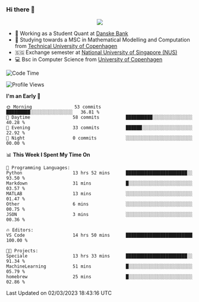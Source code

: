 ### Hi there 👋

<p align="center">
  <img src="https://media4.giphy.com/media/3ohzdKy5Z8TChSDuiA/giphy.gif?cid=ecf05e47r69cojk56gup9q8mep9liy48s94dn2uxsfh6fv39&rid=giphy.gif&ct=g" />
</p>

* 🏦 Working as a Student Quant at [Danske Bank](https://danskebank.dk)
* 🧮 Studying towards a MSC in Mathematical Modelling and Computation from [Technical University of Copenhagen](https://www.dtu.dk)
* 🇸🇬 Exchange semester at [National University of Singapore (NUS)](https://www.nus.edu.sg)
* 💻 Bsc in Computer Science from [University of Copenhagen](https://www.ku.dk/english/)


<!--START_SECTION:waka-->
![Code Time](http://img.shields.io/badge/Code%20Time-150%20hrs%2026%20mins-blue)

![Profile Views](http://img.shields.io/badge/Profile%20Views-1-blue)

**I'm an Early 🐤** 

```text
🌞 Morning                53 commits          █████████░░░░░░░░░░░░░░░░   36.81 % 
🌆 Daytime                58 commits          ██████████░░░░░░░░░░░░░░░   40.28 % 
🌃 Evening                33 commits          ██████░░░░░░░░░░░░░░░░░░░   22.92 % 
🌙 Night                  0 commits           ░░░░░░░░░░░░░░░░░░░░░░░░░   00.00 % 
```


📊 **This Week I Spent My Time On** 

```text
💬 Programming Languages: 
Python                   13 hrs 52 mins      ███████████████████████░░   93.50 % 
Markdown                 31 mins             █░░░░░░░░░░░░░░░░░░░░░░░░   03.57 % 
MATLAB                   13 mins             ░░░░░░░░░░░░░░░░░░░░░░░░░   01.47 % 
Other                    6 mins              ░░░░░░░░░░░░░░░░░░░░░░░░░   00.75 % 
JSON                     3 mins              ░░░░░░░░░░░░░░░░░░░░░░░░░   00.36 % 

🔥 Editors: 
VS Code                  14 hrs 50 mins      █████████████████████████   100.00 % 

🐱‍💻 Projects: 
Speciale                 13 hrs 33 mins      ███████████████████████░░   91.34 % 
MachineLearning          51 mins             █░░░░░░░░░░░░░░░░░░░░░░░░   05.79 % 
homebrew                 25 mins             █░░░░░░░░░░░░░░░░░░░░░░░░   02.86 % 
```


 Last Updated on 02/03/2023 18:43:16 UTC
<!--END_SECTION:waka-->
